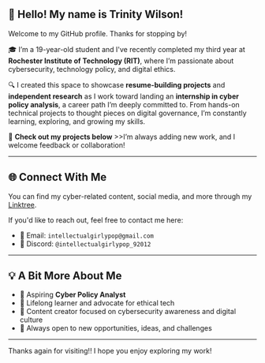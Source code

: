 ## 👋 Hello! My name is Trinity Wilson!

Welcome to my GitHub profile. Thanks for stopping by!

🎓 I’m a 19-year-old student and I've recently completed my third year at **Rochester Institute of Technology (RIT)**, where I’m passionate about cybersecurity, technology policy, and digital ethics.

🔍 I created this space to showcase **resume-building projects** and **independent research** as I work toward landing an **internship in cyber policy analysis**, a career path I’m deeply committed to. From hands-on technical projects to thought pieces on digital governance, I’m constantly learning, exploring, and growing my skills.

📁 **Check out my projects below** >>I’m always adding new work, and I welcome feedback or collaboration!

---

## 🌐 Connect With Me

You can find my cyber-related content, social media, and more through my [Linktree](https://linktr.ee/intellectualgirlypop).

If you'd like to reach out, feel free to contact me here:

* 📧 Email: `intellectualgirlypop@gmail.com`
* 💬 Discord: `@intellectualgirlypop_92012`

---

## 💡 A Bit More About Me

* 🔐 Aspiring **Cyber Policy Analyst**
* 🧠 Lifelong learner and advocate for ethical tech
* 🎥 Content creator focused on cybersecurity awareness and digital culture
* 🚀 Always open to new opportunities, ideas, and challenges

---

Thanks again for visiting!! I hope you enjoy exploring my work!

